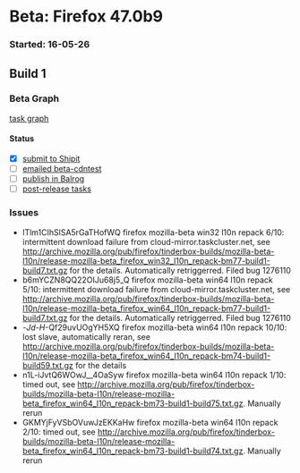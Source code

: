 # Beta: Firefox 47.0b9

### Started: 16-05-26

## Build 1

### Beta Graph
[task graph](https://tools.taskcluster.net/task-group-inspector/#FISk6eekTs62ivvHJIOB4A)


#### Status
- [x] [submit to Shipit](https://wiki.mozilla.org/Release:Release_Automation_on_Mercurial:Starting_a_Release#Submit_to_Ship_It)
- [ ] [emailed beta-cdntest](../how-tos/relpro.md#1-email-drivers-re-release-live-on-cdntest-channel)
- [ ] [publish in Balrog](../how-tos/relpro.md#3-publish-in-balrog)
- [ ] [post-release tasks](../how-tos/relpro.md#4-post-release-step)

### Issues
- lTlm1CIhSlSA5rGaTHofWQ firefox mozilla-beta win32 l10n repack 6/10: intermittent download failure from cloud-mirror.taskcluster.net, see http://archive.mozilla.org/pub/firefox/tinderbox-builds/mozilla-beta-l10n/release-mozilla-beta_firefox_win32_l10n_repack-bm77-build1-build7.txt.gz for the details. Automatically retriggerred. Filed bug 1276110
- b6mYCZN8QQ22OIJu68j5_Q firefox mozilla-beta win64 l10n repack 5/10: intermittent download failure from cloud-mirror.taskcluster.net, see http://archive.mozilla.org/pub/firefox/tinderbox-builds/mozilla-beta-l10n/release-mozilla-beta_firefox_win64_l10n_repack-bm77-build1-build7.txt.gz for the details. Automatically retriggerred. Filed bug 1276110
- -_Jd-H_-Qf29uvUOgYH5XQ firefox mozilla-beta win64 l10n repack 10/10: lost slave, automatically reran, see http://archive.mozilla.org/pub/firefox/tinderbox-builds/mozilla-beta-l10n/release-mozilla-beta_firefox_win64_l10n_repack-bm74-build1-build59.txt.gz for the details
- n1L-iJvtQ6WOwJ__4OaSyw firefox mozilla-beta win64 l10n repack 1/10: timed out, see http://archive.mozilla.org/pub/firefox/tinderbox-builds/mozilla-beta-l10n/release-mozilla-beta_firefox_win64_l10n_repack-bm73-build1-build75.txt.gz. Manually rerun
- GKMYjFyVSbOVuwJzEKKaHw firefox mozilla-beta win64 l10n repack 2/10: timed out, see http://archive.mozilla.org/pub/firefox/tinderbox-builds/mozilla-beta-l10n/release-mozilla-beta_firefox_win64_l10n_repack-bm73-build1-build74.txt.gz. Manually rerun


